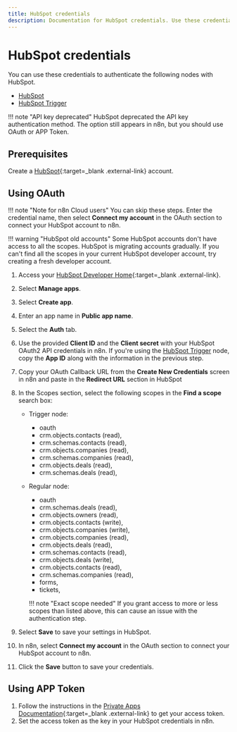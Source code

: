 ```yaml
---
title: HubSpot credentials
description: Documentation for HubSpot credentials. Use these credentials to authenticate HubSpot in n8n, a workflow automation platform.
---
```


# HubSpot credentials

You can use these credentials to authenticate the following nodes with HubSpot.

- [HubSpot](/integrations/builtin/app-nodes/n8n-nodes-base.hubspot/)
- [HubSpot Trigger](/integrations/builtin/trigger-nodes/n8n-nodes-base.hubspottrigger/)

!!! note "API key deprecated"
	HubSpot deprecated the API key authentication method. The option still appears in n8n, but you should use OAuth or APP Token.

## Prerequisites

Create a [HubSpot](https://www.hubspot.com/){:target=_blank .external-link} account.

## Using OAuth

!!! note "Note for n8n Cloud users"
    You can skip these steps. Enter the credential name, then select **Connect my account** in the OAuth section to connect your HubSpot account to n8n.


!!! warning "HubSpot old accounts"
    Some HubSpot accounts don't have access to all the scopes. HubSpot is migrating accounts gradually. If you can't find all the scopes in your current HubSpot developer account, try creating a fresh developer account.


1. Access your [HubSpot Developer Home](https://developers.hubspot.com/){:target=_blank .external-link}.
2. Select **Manage apps**.
3. Select **Create app**.
4. Enter an app name in **Public app name**.
5. Select the **Auth** tab.
6. Use the provided **Client ID** and the **Client secret** with your HubSpot OAuth2 API credentials in n8n. If you're using the [HubSpot Trigger](/integrations/builtin/trigger-nodes/n8n-nodes-base.hubspottrigger/) node, copy the **App ID** along with the information in the previous step.
8. Copy your OAuth Callback URL from the **Create New Credentials** screen in n8n and paste in the **Redirect URL** section in HubSpot	
9. In the Scopes section, select the following scopes in the **Find a scope** search box:
    * Trigger node:
        * oauth
        * crm.objects.contacts (read),
        * crm.schemas.contacts (read),
        * crm.objects.companies (read),
        * crm.schemas.companies (read),
        * crm.objects.deals (read),
        * crm.schemas.deals (read),
    * Regular node:
        * oauth
        * crm.schemas.deals (read),
        * crm.objects.owners (read),
        * crm.objects.contacts (write),
        * crm.objects.companies (write),
        * crm.objects.companies (read),
        * crm.objects.deals (read),
        * crm.schemas.contacts (read),
        * crm.objects.deals (write),
        * crm.objects.contacts (read),
        * crm.schemas.companies (read),
        * forms,
        * tickets,

		!!! note "Exact scope needed"
	    	If you grant access to more or less scopes than listed above, this can cause an issue with the authentication step.

10. Select **Save** to save your settings in HubSpot.
11. In n8n, select **Connect my account** in the OAuth section to connect your HubSpot account to n8n.
12. Click the **Save** button to save your credentials.


## Using APP Token

1. Follow the instructions in the [Private Apps Documentation](https://developers.hubspot.com/docs/api/private-apps){:target=_blank .external-link} to get your access token.
2. Set the access token as the key in your HubSpot credentials in n8n.

